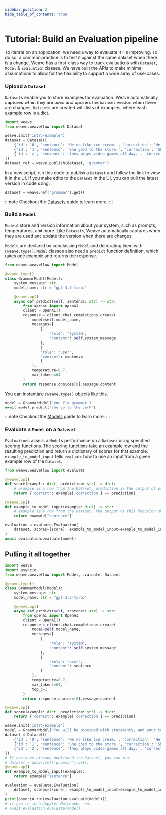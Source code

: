 ```yaml
---
sidebar_position: 2
hide_table_of_contents: true
---
```


# Tutorial: Build an Evaluation pipeline

To iterate on an application, we need a way to evaluate if it's improving. To do so, a common practice is to test it against the same dataset when there is a change. Weave has a first-class way to track evaluations with `Dataset`, `Model` & `Evaluation` classes. We have built the APIs to make minimal assumptions to allow for the flexibility to support a wide array of use-cases.

### Upload a `Dataset`

`Dataset`s enable you to store examples for evaluation. Weave automatically captures when they are used and updates the `Dataset` version when there are changes. `Dataset`s are created with lists of examples, where each example row is a dict.

```python
import weave
from weave.weaveflow import Dataset

weave.init('intro-example')
dataset = Dataset([
    {'id': '0', 'sentence': 'He no like ice cream.', 'correction': 'He does not like ice cream.'},
    {'id': '1', 'sentence': 'She goed to the store.', 'correction': 'She went to the store.'},
    {'id': '2', 'sentence': 'They plays video games all day.', 'correction': 'They play video games all day.'}
])
dataset_ref = weave.publish(dataset, 'grammar')
```

In a new script, run this code to publish a `Dataset` and follow the link to view it in the UI.
If you make edits to the `Dataset` in the UI, you can pull the latest version in code using:

```python
dataset = weave.ref('grammar').get()
```

:::note
Checkout the [Datasets](/guides/core-types/datasets) guide to learn more.
:::

### Build a `Model`

`Model`s store and version information about your system, such as prompts, temperatures, and more.
Like `Dataset`s, Weave automatically captures when they are used and update the version when there are changes.

`Model`s are declared by subclassing `Model` and decorating them with `@weave.type()`. `Model` classes also need a `predict` function definition, which takes one example and returns the response.

```python
from weave.weaveflow import Model

@weave.type()
class GrammarModel(Model):
    system_message: str
    model_name: str = "gpt-3.5-turbo"

    @weave.op()
    async def predict(self, sentence: str) -> str:
        from openai import OpenAI
        client = OpenAI()
        response = client.chat.completions.create(
            model=self.model_name,
            messages=[
                {
                    "role": "system",
                    "content": self.system_message
                },
                {
                "role": "user",
                "content": sentence
                }
            ],
            temperature=0.7,
            max_tokens=64
        )
        return response.choices[0].message.content
```

You can instantiate `@weave.type()` objects like this.

```python
model = GrammarModel('you fix grammar')
await model.predict('she go to the park')
```

:::note
Checkout the [Models](/guides/core-types/models) guide to learn more.
:::

### Evaluate a `Model` on a `Dataset`

`Evaluation`s assess a `Model`s performance on a `Dataset` using specified scoring functions.
The scoring functions take an example row and the resulting prediction and return a dictionary of scores for that example.
`example_to_model_input` tells `evaluate` how to use an input from a given example row of the `Dataset`.

```python
from weave.weaveflow import evaluate

@weave.op()
def score(example: dict, prediction: str) -> dict:
    # example is a row from the Dataset, prediction is the output of predict function
    return {'correct': example['correction'] == prediction}

@weave.op()
def example_to_model_input(example: dict) -> str:
    # example is a row from the Dataset, the output of this function should be the input to model.predict
    return example["sentence"]

evaluation = evaluate.Evaluation(
    dataset, scores=[score], example_to_model_input=example_to_model_input
)
await evaluation.evaluate(model)
```

## Pulling it all together

```python
import weave
import asyncio
from weave.weaveflow import Model, evaluate, Dataset

@weave.type()
class GrammarModel(Model):
    system_message: str
    model_name: str = "gpt-3.5-turbo"

    @weave.op()
    async def predict(self, sentence: str) -> str:
        from openai import OpenAI
        client = OpenAI()
        response = client.chat.completions.create(
            model=self.model_name,
            messages=[
                {
                    "role": "system",
                    "content": self.system_message
                },
                {
                    "role": "user",
                    "content": sentence
                }
            ],
            temperature=0.7,
            max_tokens=64,
            top_p=1
        )
        return response.choices[0].message.content

@weave.op()
def score(example: dict, prediction: str) -> dict:
    return {'correct': example['correction'] == prediction}

weave.init('intro-example')
model = GrammarModel("You will be provided with statements, and your task is to convert them to standard English.")
dataset = Dataset([
    {'id': '0', 'sentence': 'He no like ice cream.', 'correction': 'He does not like ice cream.'},
    {'id': '1', 'sentence': 'She goed to the store.', 'correction': 'She went to the store.'},
    {'id': '2', 'sentence': 'They plays video games all day.', 'correction': 'They play video games all day.'}
])
# If you have already published the Dataset, you can run:
# dataset = weave.ref('grammar').get()
@weave.op()
def example_to_model_input(example):
    return example["sentence"]

evaluation = evaluate.Evaluation(
    dataset, scores=[score], example_to_model_input=example_to_model_input
)
print(asyncio.run(evaluation.evaluate(model)))
# if you're in a Jupyter Notebook, run:
# await evaluation.evaluate(model)
```
